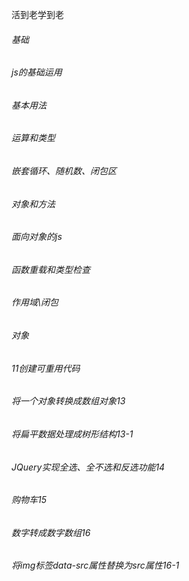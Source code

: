 活到老学到老

###### 基础 
###### js的基础运用
###### 基本用法
###### 运算和类型

###### 嵌套循环、随机数、闭包区

###### 对象和方法
###### 面向对象的js
###### 函数重载和类型检查
###### 作用域\闭包
###### 对象
###### 11创建可重用代码
###### 将一个对象转换成数组对象13
###### 将扁平数据处理成树形结构13-1
###### JQuery实现全选、全不选和反选功能14
###### 购物车15
###### 数字转成数字数组16
###### 将img标签data-src属性替换为src属性16-1

